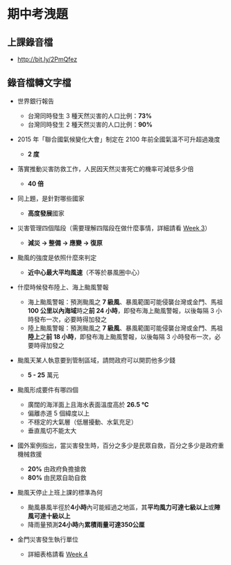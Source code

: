 # 期中考洩題
## 上課錄音檔
* http://bit.ly/2PmQfez

## 錄音檔轉文字檔
* 世界銀行報告
    * 台灣同時發生 3 種天然災害的人口比例：**73%**
    * 台灣同時發生 2 種天然災害的人口比例：**90%**

* 2015 年「聯合國氣候變化大會」制定在 2100 年前全國氣溫不可升超過幾度
    * **2 度**

* 落實推動災害防救工作，人民因天然災害死亡的機率可減低多少倍
    * **40 倍**

* 同上題，是針對哪些國家
    * **高度發展**國家

* 災害管理四個階段（需要理解四階段在做什麼事情，詳細請看 [Week 3](https://github.com/ChiaYuSu/disaster107b/blob/master/Week%203.md)）
    * **減災 → 整備 → 應變 → 復原**

* 颱風的強度是依照什麼來判定
    * **近中心最大平均風速**（不等於暴風圈中心）

* 什麼時候發布陸上、海上颱風警報
    * 海上颱風警報：預測颱風之 **7 級風**、暴風範圍可能侵襲台灣或金門、馬祖 **100 公里以內海域**時之**前 24 小時**，即發布海上颱風警報，以後每隔 3 小時發布一次，必要時得加發之
    * 陸上颱風警報：預測颱風之 **7 級風**、暴風範圍可能侵襲台灣或金門、馬祖**陸上**之**前 18 小時**，即發布海上颱風警報，以後每隔 3 小時發布一次，必要時得加發之

* 颱風天某人執意要到管制區域，請問政府可以開罰他多少錢
    * **5 - 25** 萬元

* 颱風形成要件有哪四個
    * 廣闊的海洋面上且海水表面溫度高於 **26.5 ℃**
    * 偏離赤道 5 個緯度以上
    * 不穩定的大氣層（低層擾動、水氣充足）
    * 垂直風切不能太大

* 國外案例指出，當災害發生時，百分之多少是民眾自救，百分之多少是政府重機械救援
    * **20%** 由政府負擔搶救
    * **80%** 由民眾自助自救

* 颱風天停止上班上課的標準為何
    * 颱風暴風半徑於**4小時**內可能經過之地區，其**平均風力可達七級以上**或**陣風可達十級以上**
    * 降雨量預測**24小時**內**累積雨量可達350公厘**

* 金門災害發生執行單位
    * 詳細表格請看 [Week 4](https://github.com/ChiaYuSu/disaster107b/blob/master/Week%204.md)